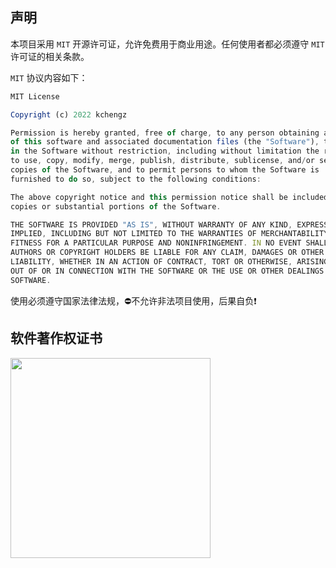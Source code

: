 ## 声明

本项目采用 `MIT` 开源许可证，允许免费用于商业用途。任何使用者都必须遵守 `MIT` 许可证的相关条款。

 `MIT` 协议内容如下：

```typescript
MIT License

Copyright (c) 2022 kchengz

Permission is hereby granted, free of charge, to any person obtaining a copy
of this software and associated documentation files (the "Software"), to deal
in the Software without restriction, including without limitation the rights
to use, copy, modify, merge, publish, distribute, sublicense, and/or sell
copies of the Software, and to permit persons to whom the Software is
furnished to do so, subject to the following conditions:

The above copyright notice and this permission notice shall be included in all
copies or substantial portions of the Software.

THE SOFTWARE IS PROVIDED "AS IS", WITHOUT WARRANTY OF ANY KIND, EXPRESS OR
IMPLIED, INCLUDING BUT NOT LIMITED TO THE WARRANTIES OF MERCHANTABILITY,
FITNESS FOR A PARTICULAR PURPOSE AND NONINFRINGEMENT. IN NO EVENT SHALL THE
AUTHORS OR COPYRIGHT HOLDERS BE LIABLE FOR ANY CLAIM, DAMAGES OR OTHER
LIABILITY, WHETHER IN AN ACTION OF CONTRACT, TORT OR OTHERWISE, ARISING FROM,
OUT OF OR IN CONNECTION WITH THE SOFTWARE OR THE USE OR OTHER DEALINGS IN THE
SOFTWARE.
```

使用必须遵守国家法律法规，⛔不允许非法项目使用，后果自负❗

## 软件著作权证书

<img src="https://examples.epicjs.cn/static/certificate.jpg" width="320px">



